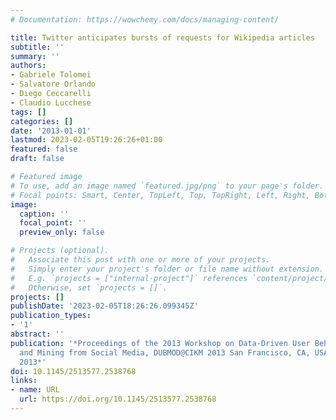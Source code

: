 ```yaml
---
# Documentation: https://wowchemy.com/docs/managing-content/

title: Twitter anticipates bursts of requests for Wikipedia articles
subtitle: ''
summary: ''
authors:
- Gabriele Tolomei
- Salvatore Orlando
- Diego Ceccarelli
- Claudio Lucchese
tags: []
categories: []
date: '2013-01-01'
lastmod: 2023-02-05T19:26:26+01:00
featured: false
draft: false

# Featured image
# To use, add an image named `featured.jpg/png` to your page's folder.
# Focal points: Smart, Center, TopLeft, Top, TopRight, Left, Right, BottomLeft, Bottom, BottomRight.
image:
  caption: ''
  focal_point: ''
  preview_only: false

# Projects (optional).
#   Associate this post with one or more of your projects.
#   Simply enter your project's folder or file name without extension.
#   E.g. `projects = ["internal-project"]` references `content/project/deep-learning/index.md`.
#   Otherwise, set `projects = []`.
projects: []
publishDate: '2023-02-05T18:26:26.099345Z'
publication_types:
- '1'
abstract: ''
publication: '*Proceedings of the 2013 Workshop on Data-Driven User Behavioral Modelling
  and Mining from Social Media, DUBMOD@CIKM 2013 San Francisco, CA, USA, October 28,
  2013*'
doi: 10.1145/2513577.2538768
links:
- name: URL
  url: https://doi.org/10.1145/2513577.2538768
---
```

